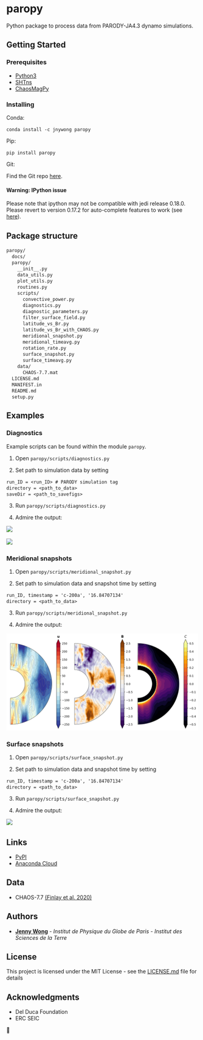 # paropy

Python package to process data from PARODY-JA4.3 dynamo simulations.

## Getting Started

### Prerequisites
- [Python3](https://www.python.org/)
- [SHTns](https://bitbucket.org/nschaeff/shtns/src/master/)
- [ChaosMagPy](https://github.com/ancklo/ChaosMagPy)

### Installing
Conda:
```
conda install -c jnywong paropy
```

Pip:
```
pip install paropy
```

Git: 

Find the Git repo [here](https://github.com/jnywong/nondim-slurry).

#### Warning: IPython issue
Please note that ipython may not be compatible with jedi release 0.18.0. Please revert to version 0.17.2 for auto-complete features to work (see [here](https://github.com/ipython/ipython/issues/12740)).

## Package structure
```
paropy/
  docs/
  paropy/
    __init__.py
    data_utils.py
    plot_utils.py
    routines.py
    scripts/
      convective_power.py
      diagnostics.py
      diagnostic_parameters.py
      filter_surface_field.py
      latitude_vs_Br.py
      latitude_vs_Br_with_CHAOS.py
      meridional_snapshot.py
      meridional_timeavg.py
      rotation_rate.py
      surface_snapshot.py
      surface_timeavg.py
    data/
      CHAOS-7.7.mat
  LICENSE.md
  MANIFEST.in
  README.md
  setup.py
```

## Examples

### Diagnostics

Example scripts can be found within the module `paropy`.

1. Open `paropy/scripts/diagnostics.py`

2. Set path to simulation data by setting

```
run_ID = <run_ID> # PARODY simulation tag
directory = <path_to_data>
saveDir = <path_to_savefigs>
```

3. Run `paropy/scripts/diagnostics.py`

4. Admire the output:

![](https://raw.githubusercontent.com/jnywong/paropy/master/docs/diag1_test.png)

![](https://raw.githubusercontent.com/jnywong/paropy/master/docs/diag2_test.png)

### Meridional snapshots

1. Open `paropy/scripts/meridional_snapshot.py`

2. Set path to simulation data and snapshot time by setting

```
run_ID, timestamp = 'c-200a', '16.84707134'
directory = <path_to_data>
```

3. Run `paropy/scripts/meridional_snapshot.py`

4. Admire the output:

![](https://raw.githubusercontent.com/jnywong/paropy/master/docs/merid_test.png)

### Surface snapshots

1. Open `paropy/scripts/surface_snapshot.py`

2. Set path to simulation data and snapshot time by setting

```
run_ID, timestamp = 'c-200a', '16.84707134'
directory = <path_to_data>
```

3. Run `paropy/scripts/surface_snapshot.py`

4. Admire the output:

![](https://raw.githubusercontent.com/jnywong/paropy/master/docs/surface_test.png)

## Links

* [PyPI](https://pypi.org/project/paropy/)
* [Anaconda Cloud](https://anaconda.org/jnywong/paropy)

## Data

* CHAOS-7.7 [(Finlay et al. 2020)](http://www.spacecenter.dk/files/magnetic-models/CHAOS-7/CHAOS-7.pdf)

## Authors

* [**Jenny Wong**](https://jnywong.github.io/) - *Institut de Physique du Globe de Paris - Institut des Sciences de la Terre*

## License

This project is licensed under the MIT License - see the [LICENSE.md](LICENSE.md) file for details

## Acknowledgments

* Del Duca Foundation
* ERC SEIC

:tada:
